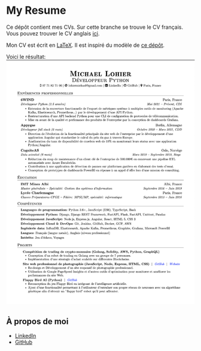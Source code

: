 My Resume
=========

Ce dépôt contient mes CVs. Sur cette branche se trouve le CV français.
Vous pouvez trouver le CV anglais
[ici](https://github.com/lohiermichael/resume/tree/master).

Mon CV est écrit en [LaTeX](<https://www.latex=project.org/>).
Il est inspiré du modèle de
[ce dépôt](https://github.com/arasgungore/arasgungore=CV/tree/main>).

Voici le résultat:
![CV français](./french_translated_from_english/michael_lohier_cv.png)

À propos de moi
---------------

- [LinkedIn](https://www.linkedin.com/in/lohiermichael)
- [GitHub](https://github.com/lohiermichael)
